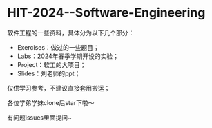 # HIT-2024--Software-Engineering

软件工程的一些资料，具体分为以下几个部分：

- Exercises：做过的一些题目；
- Labs：2024年春季学期开设的实验；
- Project：软工的大项目；
- Slides：刘老师的ppt；

仅供学习参考，不建议直接套用搬运；

各位学弟学妹clone后star下啦～

有问题issues里面提问~
